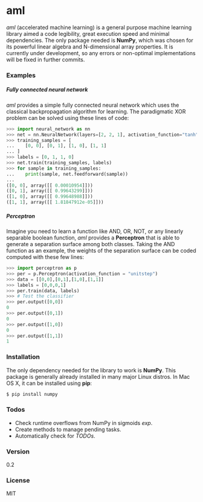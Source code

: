 # aml
*aml* (accelerated machine learning) is a general purpose machine learning library aimed a code legibility, great execution speed and minimal dependencies. The only package needed is **NumPy**, which was chosen for its powerful linear algebra and N-dimensional array properties. It is currently under development, so any errors or non-optimal implementations will be fixed in further commits.

### Examples
##### Fully connected neural network
*aml* provides a simple fully connected neural network which uses the classical backpropagation algorithm for learning. The paradigmatic XOR problem can be solved using these lines of code:

```python
>>> import neural_network as nn
>>> net = nn.NeuralNetwork(layers=[2, 2, 1], activation_function="tanh")
>>> training_samples = [
...    [0, 0], [0, 1], [1, 0], [1, 1]
... ]
>>> labels = [0, 1, 1, 0]
>>> net.train(training_samples, labels)
>>> for sample in training_samples:
...    print(sample, net.feedforward(sample))
...
([0, 0], array([[ 0.00010954]]))
([0, 1], array([[ 0.99643299]]))
([1, 0], array([[ 0.99648988]]))
([1, 1], array([[ 1.81847912e-05]]))
```

##### Perceptron
Imagine you need to learn a function like AND, OR, NOT, or any linearly separable boolean function, *aml* provides a **Perceptron** that is able to generate a separation surface among both classes. Taking the AND function as an example, the weights of the separation surface can be coded computed with these few lines:

```python
>>> import perceptron as p
>>> per = p.Perceptron(activation_function = "unitstep")
>>> data = [[0,0],[0,1],[1,0],[1,1]]
>>> labels = [0,0,0,1]
>>> per.train(data, labels)
>>> # Test the classifier
>>> per.output([0,0])
0
>>> per.output([0,1])
0
>>> per.output([1,0])
0
>>> per.output([1,1])
1
```

### Installation
The only dependency needed for the library to work is **NumPy**. This package is generally already installed in many major Linux distros. In Mac OS X, it can be installed using **pip**:
```sh
$ pip install numpy
```

### Todos
  - Check runtime overflows from NumPy in sigmoids *exp*.
  - Create methods to manage pending tasks.
  - Automatically check for *TODOs*.

### Version
0.2

### License
MIT

